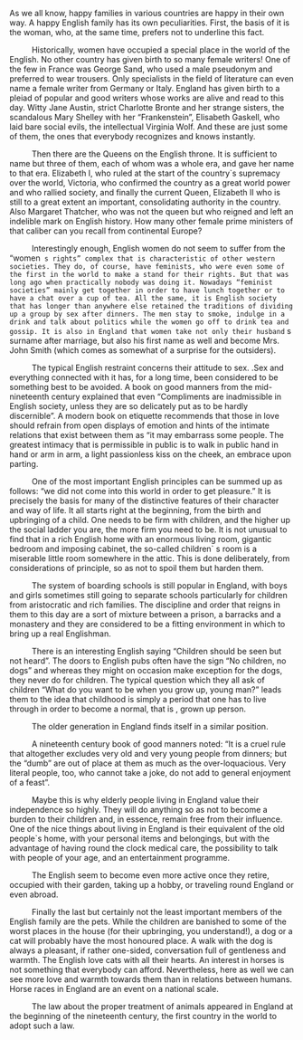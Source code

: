 As we all know, happy families in various countries are happy in their own way. A happy English family has its own peculiarities. First, the basis of it is the woman, who, at the same time, prefers not to underline this fact.

          Historically, women have occupied a special place in the world of the English. No other country has given birth to so many female writers! One of the few in France was George Sand, who used a male pseudonym and preferred to wear trousers. Only specialists in the field of literature can even name a female writer from Germany or Italy. England has given birth to a pleiad of popular and good writers whose works are alive and read to this day. Witty Jane Austin, strict Charlotte Bronte and her strange sisters, the scandalous Mary Shelley with her “Frankenstein”, Elisabeth Gaskell, who laid bare social evils, the intellectual Virginia Wolf. And these are just some of them, the ones that everybody recognizes and knows instantly.

          Then there are the Queens on the English throne. It is sufficient to name but three of them, each of whom was a whole era, and gave her name to that era. Elizabeth I, who ruled at the start of the country`s supremacy over the world, Victoria, who confirmed the country as a great world power and who rallied society, and finally the current Queen, Elizabeth II who is still to a great extent an important, consolidating authority in the country. Also Margaret Thatcher, who was not the queen but who reigned and left an indelible mark on English history. How many other female prime ministers of that caliber can you recall from continental Europe?

          Interestingly enough, English women do not seem to suffer from the “women` s rights” complex that is characteristic of other western societies. They do, of course, have feminists, who were even some of the first in the world to make a stand for their rights. But that was long ago when practically nobody was doing it. Nowadays “feminist societies” mainly get together in order to have lunch together or to have a chat over a cup of tea. All the same, it is English society that has longer than anywhere else retained the traditions of dividing up a group by sex after dinners. The men stay to smoke, indulge in a drink and talk about politics while the women go off to drink tea and gossip. It is also in England that women take not only their husband` s surname after marriage, but also his first name as well and become Mrs. John Smith (which comes as somewhat of a surprise for the outsiders).

          The typical English restraint concerns their attitude to sex. .Sex and everything connected with it has, for a long time, been considered to be something best to be avoided. A book on good manners from the mid-nineteenth century explained that even “Compliments are inadmissible in English society, unless they are so delicately put as to be hardly discernible”. A modern book on etiquette recommends that those in love should refrain from open displays of emotion and hints of the intimate relations that exist between them as “it may embarrass some people. The greatest intimacy that is permissible in public is to walk in public hand in hand or arm in arm, a light passionless kiss on the cheek, an embrace upon parting.

          One of the most important English principles can be summed up as follows: “we did not come into this world in order to get pleasure.” It is precisely the basis for many of the distinctive features of their character and way of life. It all starts right at the beginning, from the birth and upbringing of a child. One needs to be firm with children, and the higher up the social ladder you are, the more firm you need to be. It is not unusual to find that in a rich English home with an enormous living room, gigantic bedroom and imposing cabinet, the so-called children` s room is a miserable little room somewhere in the attic. This is done deliberately, from considerations of principle, so as not to spoil them but harden them.

          The system of boarding schools is still popular in England, with boys and girls sometimes still going to separate schools particularly for children from aristocratic and rich families. The discipline and order that reigns in them to this day are a sort of mixture between a prison, a barracks and a monastery and they are considered to be a fitting environment in which to bring up a real Englishman.

          There is an interesting English saying “Children should be seen but not heard”. The doors to English pubs often have the sign “No children, no dogs” and whereas they might on occasion make exception for the dogs, they never do for children. The typical question which they all ask of children “What do you want to be when you grow up, young man?” leads them to the idea that childhood is simply a period that one has to live through in order to become a normal, that is , grown up person.

          The older generation in England finds itself in a similar position.  

          A nineteenth century book of good manners noted: “It is a cruel rule that altogether excludes very old and very young people from dinners; but the “dumb” are out of place at them as much as the over-loquacious. Very literal people, too, who cannot take a joke, do not add to general enjoyment of a feast”.

          Maybe this is why elderly people living in England value their independence so highly. They will do anything so as not to become a burden to their children and, in essence, remain free from their influence. One of the nice things about living in England is their equivalent of the old people`s home, with your personal items and belongings, but with the advantage of having round the clock medical care, the possibility to talk with people of your age, and an entertainment programme.

          The English seem to become even more active once they retire, occupied with their garden, taking up a hobby, or traveling round England or even abroad.

          Finally the last but certainly not the least important members of the English family are the pets. While the children are banished to some of the worst places in the house (for their upbringing, you understand!), a dog or a cat will probably have the most honoured place. A walk with the dog is always a pleasant, if rather one-sided, conversation full of gentleness and warmth. The English love cats with all their hearts. An interest in horses is not something that everybody can afford. Nevertheless, here as well we can see more love and warmth towards them than in relations between humans. Horse races in England are an event on a national scale.

          The law about the proper treatment of animals appeared in England at the beginning of the nineteenth century, the first country in the world to adopt such a law.